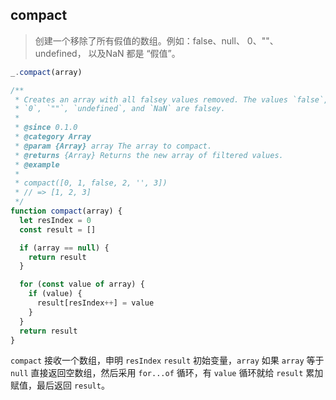 ## compact

> 创建一个移除了所有假值的数组。例如：false、null、 0、""、undefined， 以及NaN 都是 “假值”。

```js
_.compact(array)
```

```js
/**
 * Creates an array with all falsey values removed. The values `false`, `null`,
 * `0`, `""`, `undefined`, and `NaN` are falsey.
 *
 * @since 0.1.0
 * @category Array
 * @param {Array} array The array to compact.
 * @returns {Array} Returns the new array of filtered values.
 * @example
 *
 * compact([0, 1, false, 2, '', 3])
 * // => [1, 2, 3]
 */
function compact(array) {
  let resIndex = 0
  const result = []

  if (array == null) {
    return result
  }

  for (const value of array) {
    if (value) {
      result[resIndex++] = value
    }
  }
  return result
}
```

`compact` 接收一个数组，申明 `resIndex` `result` 初始变量，`array` 如果 `array` 等于 `null` 直接返回空数组，然后采用 `for...of` 循环，有 `value` 循环就给 `result` 累加赋值，最后返回 `result`。
